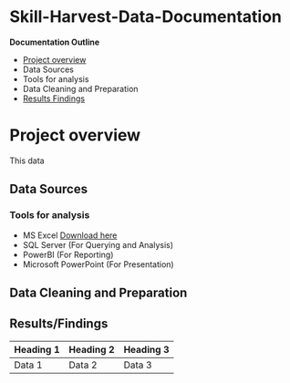 # Skill-Harvest-Data-Documentation

**Documentation Outline**
- [Project overview](#project-overview)
- Data Sources
- Tools for analysis
- Data Cleaning and Preparation
- [Results Findings](#results-findings)

  
# Project overview
This data

## Data Sources

### Tools for analysis
- MS Excel [Download here](https:/www.microsoft.com)
- SQL Server (For Querying and Analysis)
- PowerBI (For Reporting)
- Microsoft PowerPoint (For Presentation)

## Data Cleaning and Preparation
## Results/Findings

| Heading 1 | Heading 2 | Heading 3 |
| --------- | ----------| --------- |
| Data 1 | Data 2 | Data 3 |
